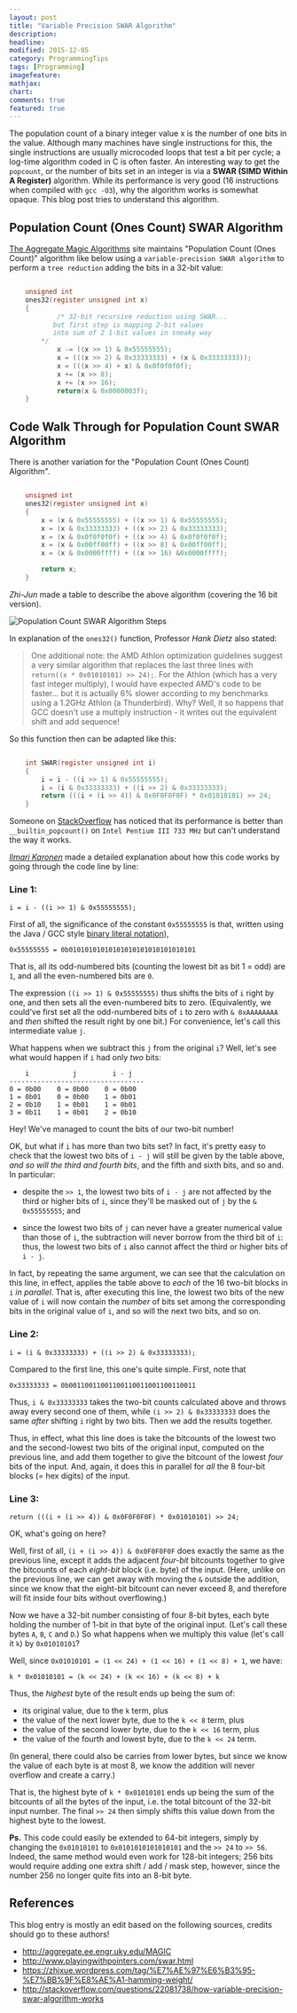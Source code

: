 ```yaml
---
layout: post
title: "Variable Precision SWAR Algorithm"
description: 
headline: 
modified: 2015-12-05
category: ProgrammingTips
tags: [Programming]
imagefeature: 
mathjax: 
chart: 
comments: true
featured: true
--- 
```


The population count of a binary integer value x is the number of one bits in the value. Although many machines have single instructions for this, the single instructions are usually microcoded loops that test a bit per cycle; a log-time algorithm coded in C is often faster. An interesting way to get the `popcount`, or the number of bits set in an integer is via a **SWAR (SIMD Within A Register)** algorithm. While its performance is very good (16 instructions when compiled with `gcc -O3`), why the algorithm works is somewhat opaque. This blog post tries to understand this algorithm.

## Population Count (Ones Count) SWAR Algorithm

[The Aggregate Magic Algorithms](http://aggregate.ee.engr.uky.edu/MAGIC) site maintains "Population Count (Ones Count)" algorithm like below using a `variable-precision SWAR algorithm` to perform a `tree reduction` adding the bits in a 32-bit value:

```c

	unsigned int
	ones32(register unsigned int x)
	{
	        /* 32-bit recursive reduction using SWAR...
		   but first step is mapping 2-bit values
		   into sum of 2 1-bit values in sneaky way
		*/
	        x -= ((x >> 1) & 0x55555555);
	        x = (((x >> 2) & 0x33333333) + (x & 0x33333333));
	        x = (((x >> 4) + x) & 0x0f0f0f0f);
	        x += (x >> 8);
	        x += (x >> 16);
	        return(x & 0x0000003f);
	}

```

## Code Walk Through for Population Count SWAR Algorithm

There is another variation for the "Population Count (Ones Count) Algorithm".

```c

	unsigned int
	ones32(register unsigned int x)
	{
		x = (x & 0x55555555) + ((x >> 1) & 0x55555555);
		x = (x & 0x33333333) + ((x >> 2) & 0x33333333);
		x = (x & 0x0f0f0f0f) + ((x >> 4) & 0x0f0f0f0f);
		x = (x & 0x00ff00ff) + ((x >> 8) & 0x00ff00ff);
		x = (x & 0x0000ffff) + ((x >> 16) &0x0000ffff);

		return x;
	}

```

*Zhi-Jun* made a table to describe the above algorithm (covering the 16 bit version).

<img src="{{ site.baseurl }}/images/2015-12-05-1/popcount-steps-table.png" alt="Population Count SWAR Algorithm Steps">

In explanation of the `ones32()` function, Professor *Hank Dietz* also stated:

> One additional note: the AMD Athlon optimization guidelines suggest a very similar algorithm that replaces the last three lines with `return((x * 0x01010101) >> 24);`. For the Athlon (which has a very fast integer multiply), I would have expected AMD's code to be faster... but it is actually 6% slower according to my benchmarks using a 1.2GHz Athlon (a Thunderbird). Why? Well, it so happens that GCC doesn't use a multiply instruction - it writes out the equivalent shift and add sequence!

So this function then can be adapted like this:

```c

	int SWAR(register unsigned int i)
	{
	    i = i - ((i >> 1) & 0x55555555);
	    i = (i & 0x33333333) + ((i >> 2) & 0x33333333);
	    return (((i + (i >> 4)) & 0x0F0F0F0F) * 0x01010101) >> 24;
	}

```

Someone on [StackOverflow](http://stackoverflow.com/questions/22081738/how-variable-precision-swar-algorithm-works) has noticed that its performance is better than `__builtin_popcount()` on `Intel Pentium III 733 MHz` but can't understand the way it works.

[*Ilmari Karonen*](http://stackoverflow.com/users/411022/ilmari-karonen) made a detailed explanation about how this code works by going through the code line by line:

### Line 1:

    i = i - ((i >> 1) & 0x55555555);

First of all, the significance of the constant `0x55555555` is that, written using the Java / GCC style [binary literal notation](http://gcc.gnu.org/onlinedocs/gcc/Binary-constants.html)),

    0x55555555 = 0b01010101010101010101010101010101

That is, all its odd-numbered bits (counting the lowest bit as bit 1 = odd) are `1`, and all the even-numbered bits are `0`.

The expression `((i >> 1) & 0x55555555)` thus shifts the bits of `i` right by one, and then sets all the even-numbered bits to zero.  (Equivalently, we could've first set all the odd-numbered bits of `i` to zero with `& 0xAAAAAAAA` and *then* shifted the result right by one bit.)  For convenience, let's call this intermediate value `j`.

What happens when we subtract this `j` from the original `i`?  Well, let's see what would happen if `i` had only *two* bits:

        i           j         i - j
    ----------------------------------
    0 = 0b00    0 = 0b00    0 = 0b00
    1 = 0b01    0 = 0b00    1 = 0b01
    2 = 0b10    1 = 0b01    1 = 0b01
    3 = 0b11    1 = 0b01    2 = 0b10

Hey!  We've managed to count the bits of our two-bit number!

OK, but what if `i` has more than two bits set?  In fact, it's pretty easy to check that the lowest two bits of `i - j` will still be given by the table above, *and so will the third and fourth bits*, and the fifth and sixth bits, and so and.  In particular:

* despite the `>> 1`, the lowest two bits of `i - j` are not affected by the third or higher bits of `i`, since they'll be masked out of `j` by the `& 0x55555555`; and

* since the lowest two bits of `j` can never have a greater numerical value than those of `i`, the subtraction will never borrow from the third bit of `i`: thus, the lowest two bits of `i` also cannot affect the third or higher bits of `i - j`.

In fact, by repeating the same argument, we can see that the calculation on this line, in effect, applies the table above to *each* of the 16 two-bit blocks in `i` *in parallel*.  That is, after executing this line, the lowest two bits of the new value of `i` will now contain the *number* of bits set among the corresponding bits in the original value of `i`, and so will the next two bits, and so on.

### Line 2:

    i = (i & 0x33333333) + ((i >> 2) & 0x33333333);

Compared to the first line, this one's quite simple.  First, note that

    0x33333333 = 0b00110011001100110011001100110011

Thus, `i & 0x33333333` takes the two-bit counts calculated above and throws away every second one of them, while `(i >> 2) & 0x33333333` does the same *after* shifting `i` right by two bits.  Then we add the results together.

Thus, in effect, what this line does is take the bitcounts of the lowest two and the second-lowest two bits of the original input, computed on the previous line, and add them together to give the bitcount of the lowest *four* bits of the input.  And, again, it does this in parallel for *all* the 8 four-bit blocks (= hex digits) of the input.

### Line 3:

    return (((i + (i >> 4)) & 0x0F0F0F0F) * 0x01010101) >> 24;

OK, what's going on here?

Well, first of all, `(i + (i >> 4)) & 0x0F0F0F0F` does exactly the same as the previous line, except it adds the adjacent *four-bit* bitcounts together to give the bitcounts of each *eight-bit* block (i.e. byte) of the input.  (Here, unlike on the previous line, we can get away with moving the `&` outside the addition, since we know that the eight-bit bitcount can never exceed 8, and therefore will fit inside four bits without overflowing.)

Now we have a 32-bit number consisting of four 8-bit bytes, each byte holding the number of 1-bit in that byte of the original input.  (Let's call these bytes `A`, `B`, `C` and `D`.)  So what happens when we multiply this value (let's call it `k`) by `0x01010101`?

Well, since `0x01010101 = (1 << 24) + (1 << 16) + (1 << 8) + 1`, we have:

    k * 0x01010101 = (k << 24) + (k << 16) + (k << 8) + k

Thus, the *highest* byte of the result ends up being the sum of:

* its original value, due to the `k` term, plus
* the value of the next lower byte, due to the `k << 8` term, plus
* the value of the second lower byte, due to the `k << 16` term, plus
* the value of the fourth and lowest byte, due to the `k << 24` term.

(In general, there could also be carries from lower bytes, but since we know the value of each byte is at most 8, we know the addition will never overflow and create a carry.)

That is, the highest byte of `k * 0x01010101` ends up being the sum of the bitcounts of all the bytes of the input, i.e. the total bitcount of the 32-bit input number.  The final `>> 24` then simply shifts this value down from the highest byte to the lowest.

**Ps.** This code could easily be extended to 64-bit integers, simply by changing the `0x01010101` to `0x0101010101010101` and the `>> 24` to `>> 56`.  Indeed, the same method would even work for 128-bit integers; 256 bits would require adding one extra shift / add / mask step, however, since the number 256 no longer quite fits into an 8-bit byte.

## References

This blog entry is mostly an edit based on the following sources, credits should go to these authors!

* http://aggregate.ee.engr.uky.edu/MAGIC
* http://www.playingwithpointers.com/swar.html
* https://zhjxue.wordpress.com/tag/%E7%AE%97%E6%B3%95-%E7%BB%9F%E8%AE%A1-hamming-weight/
* http://stackoverflow.com/questions/22081738/how-variable-precision-swar-algorithm-works